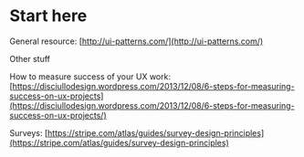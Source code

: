 # Start here

General resource: [http://ui-patterns.com/](http://ui-patterns.com/)



Other stuff

How to measure success of your UX work: [https://disciullodesign.wordpress.com/2013/12/08/6-steps-for-measuring-success-on-ux-projects](https://disciullodesign.wordpress.com/2013/12/08/6-steps-for-measuring-success-on-ux-projects/)

Surveys: [https://stripe.com/atlas/guides/survey-design-principles](https://stripe.com/atlas/guides/survey-design-principles)   


